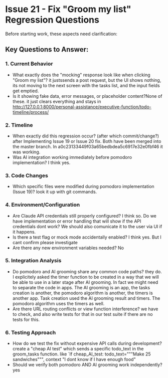 # Issue 21 - Fix "Groom my list" Regression Questions

Before starting work, these aspects need clarification:

## Key Questions to Answer:

### 1. Current Behavior
- What exactly does the "mocking" response look like when clicking "Groom my list"? it justssends a post request, but the UI shows nothing, its not moving to the next screen with the tasks list, and the input fields get emptied.
- Is it showing fake data, error messages, or placeholder content?None of these. it just clears everything and stays in http://127.0.0.1:8000/personal-assistance/executive-function/todo-timeline/process/

### 2. Timeline 
- When exactly did this regression occur? (after which commit/change?) after Implementing Issue 19 or Issue 20 fix. Both have been merged into the master branch. In a0c23133449f03a65bedbdea5c6917e32e0fbf46 it was working.
- Was AI integration working immediately before pomodoro implementation? I think yes.

### 3. Code Changes
- Which specific files were modified during pomodoro implementation (Issue 19)? look it up with git commands.

### 4. Environment/Configuration
- Are Claude API credentials still properly configured? I think so. Do we have implementation or error handling that will show if the API credentials dont work? We should also comunicate it to the user via UI if it happens. 
- Is there a test flag or mock mode accidentally enabled? I think yes. But I cant confirm please investigate
- Are there any new environment variables needed? No

### 5. Integration Analysis
- Do pomodoro and AI grooming share any common code paths? they do. I explicitely asked the timer function to be created in a way that we will be able to use in a later stage after AI grooming. In fact we might need to separate the code in apps. The AI grooming is an app, the tasks creation is another, the pomodoro algorithm is another, the timers is another app. Task creation used the AI grooming result and timers. The pomodoro algorithm uses the timers as well. 
- Are there URL routing conflicts or view function interference? we have to check, and also write tests for that in our test suite if there are no tests for this.

### 6. Testing Approach
- How do we test the fix without expensive API calls during development? create a "cheap AI test" which sends a specific todo_text in the groom_tasks function. like ´If cheap_AI_test: todo_text="""Make 25 sandwiches""", context "I dont know if I have enough food"
- Should we verify both pomodoro AND AI grooming work independently? yes
